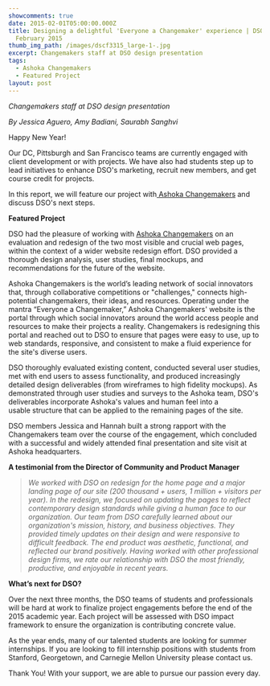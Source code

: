 ```yaml
---
showcomments: true
date: 2015-02-01T05:00:00.000Z
title: Designing a delightful 'Everyone a Changemaker' experience | DSO Update
  February 2015
thumb_img_path: /images/dscf3315_large-1-.jpg
excerpt: Changemakers staff at DSO design presentation
tags:
  - Ashoka Changemakers
  - Featured Project
layout: post
---
```

*Changemakers staff at DSO design presentation*

*By Jessica Aguero, Amy Badiani, Saurabh Sanghvi*

Happy New Year!

Our DC, Pittsburgh and San Francisco teams are currently engaged with client development or with projects. We have also had students step up to lead initiatives to enhance DSO's marketing, recruit new members, and get course credit for projects.

In this report, we will feature our project with[ Ashoka Changemakers](https://www.dsoglobal.org/posts/ashoka-changemakers/) and discuss DSO's next steps.

**Featured Project**

DSO had the pleasure of working with [Ashoka Changemakers](http://www.changemakers.com/) on an evaluation and redesign of the two most visible and crucial web pages, within the context of a wider website redesign effort. DSO provided a thorough design analysis, user studies, final mockups, and recommendations for the future of the website.

Ashoka Changemakers is the world’s leading network of social innovators that, through collaborative competitions or "challenges," connects high-potential changemakers, their ideas, and resources. Operating under the mantra “Everyone a Changemaker,” Ashoka Changemakers' website is the portal through which social innovators around the world access people and resources to make their projects a reality. Changemakers is redesigning this portal and reached out to DSO to ensure that pages were easy to use, up to web standards, responsive, and consistent to make a fluid experience for the site's diverse users.

DSO thoroughly evaluated existing content, conducted several user studies, met with end users to assess functionality, and produced increasingly detailed design deliverables (from wireframes to high fidelity mockups). As demonstrated through user studies and surveys to the Ashoka team, DSO's deliverables incorporate Ashoka's values and human feel into a usable structure that can be applied to the remaining pages of the site.

DSO members Jessica and Hannah built a strong rapport with the Changemakers team over the course of the engagement, which concluded with a successful and widely attended final presentation and site visit at Ashoka headquarters. 

**A testimonial from the Director of Community and Product Manager**

> *We worked with DSO on redesign for the home page and a major landing page of our site (200 thousand + users, 1 million + visitors per year). In the redesign, we focused on updating the pages to reflect contemporary design standards while giving a human face to our organization. Our team from DSO carefully learned about our organization's mission, history, and business objectives. They provided timely updates on their design and were responsive to difficult feedback. The end product was aesthetic, functional, and reflected our brand positively. Having worked with other professional design firms, we rate our relationship with DSO the most friendly, productive, and enjoyable in recent years.*

**What’s next for DSO?**

Over the next three months, the DSO teams of students and professionals will be hard at work to finalize project engagements before the end of the 2015 academic year. Each project will be assessed with DSO impact framework to ensure the organization is contributing concrete value.

As the year ends, many of our talented students are looking for summer internships. If you are looking to fill internship positions with students from Stanford, Georgetown, and Carnegie Mellon University please contact us.

Thank You! With your support, we are able to pursue our passion every day.